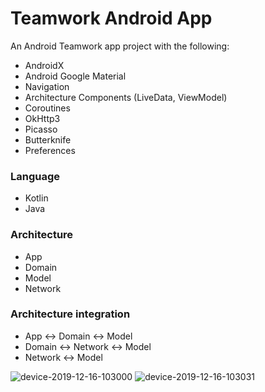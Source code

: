 Teamwork Android App
================================

An Android Teamwork app project with the following:

- AndroidX
- Android Google Material 
- Navigation
- Architecture Components (LiveData, ViewModel)
- Coroutines
- OkHttp3
- Picasso
- Butterknife
- Preferences

### Language
- Kotlin
- Java

### Architecture
- App 
- Domain
- Model
- Network

### Architecture integration
- App <-> Domain <-> Model
- Domain <-> Network <-> Model
- Network <-> Model

![device-2019-12-16-103000](https://user-images.githubusercontent.com/4847071/70891108-3f6d6480-1fef-11ea-9bc5-6e6f65da3e5c.png)
![device-2019-12-16-103031](https://user-images.githubusercontent.com/4847071/70891111-41cfbe80-1fef-11ea-97d3-098ba6b9bbce.png)
